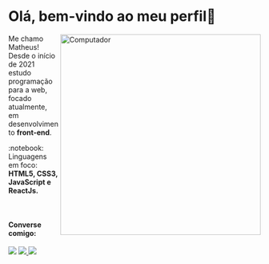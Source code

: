 # Olá, bem-vindo ao meu perfil🤘

<img src="https://raw.githubusercontent.com/MicaelliMedeiros/micaellimedeiros/master/image/computer-illustration.png" min-width="400px" max-width="400px" width="400px" align="right" alt="Computador">


<p align="left"> 
  Me chamo Matheus!<br>
  Desde o início de 2021 estudo programação para a web, focado atualmente, em desenvolvimento <strong>front-end</strong>.<br>
</p>

<p align="left">
  :notebook: Linguagens em foco: <strong>HTML5, CSS3, JavaScript e ReactJs.</strong>
</p>
<br>

#### Converse comigo:
 <!--<a href = "https://www.linkedin.com/in/srdmatheus"><img src="https://img.shields.io/badge/Linkedin-0077B5?style=for-the-badge&logo=linkedin&logoColor=white" target="_blank"></a>--><a href = "mailto:srdmatheus@gmail.com"><img src="https://img.shields.io/badge/Gmail-D14836?style=for-the-badge&logo=gmail&logoColor=white" target="_blank"></a> <a href = "https://wa.me/5531985291863"><img src="https://img.shields.io/badge/WhatsApp-25D366?style=for-the-badge&logo=whatsapp&logoColor=white" target="_blank"></a><a href = "https://app.rocketseat.com.br/me/srdmatheus"> <img src="https://img.shields.io/badge/Rocketseat-7159c1?style=for-the-badge&logo=data:image/png;base64,iVBORw0KGgoAAAANSUhEUgAAAAwAAAAOCAYAAAAbvf3sAAAACXBIWXMAAA7DAAAOwwHHb6hkAAAAGXRFWHRTb2Z0d2FyZQB3d3cuaW5rc2NhcGUub3Jnm+48GgAAAN1JREFUKJGN0E8rhGEUBfDzjoksRin5Exs7Kba2lFIWvontLHwHZafkA1gpWx/ARlnY2FDKYkrZoJDGz+advI3emTl1F/c55557n5OMABzgBefDhIvYQ7es3UHiBXT84RPHjZJsYKYibiY5SzJf8ZhIchWMYRXPaGMch/7jtOe2iZ8K8dTXwy0mq/fu4K4kP/CAizKZN6z0f3AOl9jHUuV9Ght1qdzgG0eYqkuvl9Jykm6SrySdJGuD8m7hFY9YrxVWNmwnaZXu98MGghNcY3aoOEmzvH2rKIr3UQZ+Ab689amFPvUoAAAAAElFTkSuQmCC&logoColor=white" target="_blank"></a>
 
<br>

<br>
<!--
![profile](https://komarev.com/ghpvc/?username=srdmatheus)
-->
